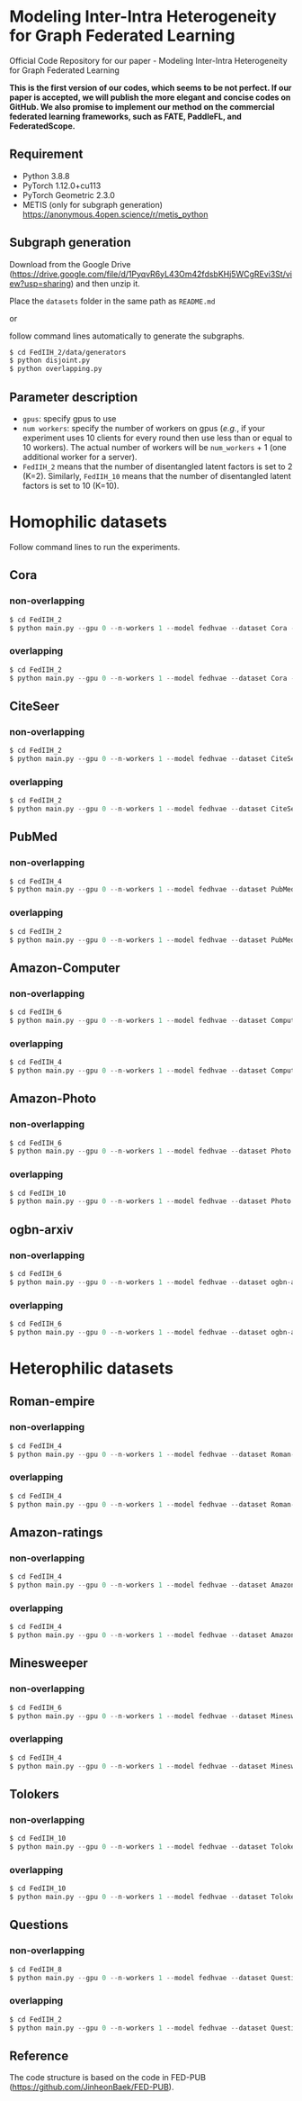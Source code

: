 # Modeling Inter-Intra Heterogeneity for Graph Federated Learning

Official Code Repository for our paper - Modeling Inter-Intra Heterogeneity for Graph Federated Learning

**This is the first version of our codes, which seems to be not perfect. If our paper is accepted, we will publish the more elegant and concise codes on GitHub. We also promise to implement our method on the commercial federated learning frameworks, such as FATE, PaddleFL, and FederatedScope.**

## Requirement
- Python 3.8.8
- PyTorch 1.12.0+cu113
- PyTorch Geometric 2.3.0
- METIS (only for subgraph generation) https://anonymous.4open.science/r/metis_python

## Subgraph generation
Download from the Google Drive (https://drive.google.com/file/d/1PyqvR6yL43Om42fdsbKHj5WCgREvi3St/view?usp=sharing) and then unzip it.

Place the `datasets` folder in the same path as `README.md`

or

follow command lines automatically to generate the subgraphs.
```sh
$ cd FedIIH_2/data/generators
$ python disjoint.py
$ python overlapping.py
```

## Parameter description


- `gpus`: specify gpus to use
- `num workers`: specify the number of workers on gpus (_e.g._, if your experiment uses 10 clients for every round then use less than or equal to 10 workers). The actual number of workers will be `num_workers` + 1 (one additional worker for a server).
- `FedIIH_2` means that the number of disentangled latent factors is set to 2 (K=2). Similarly, `FedIIH_10` means that the number of disentangled latent factors is set to 10 (K=10).

 

# Homophilic datasets
Follow command lines to run the experiments.
## Cora
### non-overlapping
```Python
$ cd FedIIH_2
$ python main.py --gpu 0 --n-workers 1 --model fedhvae --dataset Cora --mode disjoint --frac 1.0 --n-rnds 100 --n-eps 1 --n-clients 10 --seed 42
```
### overlapping
```Python
$ cd FedIIH_2
$ python main.py --gpu 0 --n-workers 1 --model fedhvae --dataset Cora --mode overlapping --frac 1.0 --n-rnds 100 --n-eps 1 --n-clients 10 --seed 42
```


## CiteSeer
### non-overlapping
```Python
$ cd FedIIH_2
$ python main.py --gpu 0 --n-workers 1 --model fedhvae --dataset CiteSeer --mode disjoint --frac 1.0 --n-rnds 100 --n-eps 1 --n-clients 10 --seed 42
```
### overlapping
```Python
$ cd FedIIH_2
$ python main.py --gpu 0 --n-workers 1 --model fedhvae --dataset CiteSeer --mode overlapping --frac 1.0 --n-rnds 100 --n-eps 1 --n-clients 10 --seed 42
```


## PubMed
### non-overlapping
```Python
$ cd FedIIH_4
$ python main.py --gpu 0 --n-workers 1 --model fedhvae --dataset PubMed --mode disjoint --frac 1.0 --n-rnds 100 --n-eps 1 --n-clients 10 --seed 42
```
### overlapping
```Python
$ cd FedIIH_2
$ python main.py --gpu 0 --n-workers 1 --model fedhvae --dataset PubMed --mode overlapping --frac 1.0 --n-rnds 100 --n-eps 1 --n-clients 10 --seed 42
```


## Amazon-Computer
### non-overlapping
```Python
$ cd FedIIH_6
$ python main.py --gpu 0 --n-workers 1 --model fedhvae --dataset Computers --mode disjoint --frac 1.0 --n-rnds 200 --n-eps 3 --n-clients 10 --seed 42
```
### overlapping
```Python
$ cd FedIIH_4
$ python main.py --gpu 0 --n-workers 1 --model fedhvae --dataset Computers --mode overlapping --frac 1.0 --n-rnds 200 --n-eps 3 --n-clients 10 --seed 42
```


## Amazon-Photo
### non-overlapping
```Python
$ cd FedIIH_6
$ python main.py --gpu 0 --n-workers 1 --model fedhvae --dataset Photo --mode disjoint --frac 1.0 --n-rnds 200 --n-eps 2 --n-clients 10 --seed 42
```
### overlapping
```Python
$ cd FedIIH_10
$ python main.py --gpu 0 --n-workers 1 --model fedhvae --dataset Photo --mode overlapping --frac 1.0 --n-rnds 200 --n-eps 2 --n-clients 10 --seed 42
```


## ogbn-arxiv
### non-overlapping
```Python
$ cd FedIIH_6
$ python main.py --gpu 0 --n-workers 1 --model fedhvae --dataset ogbn-arxiv --mode disjoint --frac 1.0 --n-rnds 200 --n-eps 2 --n-clients 10 --seed 42
```
### overlapping
```Python
$ cd FedIIH_6
$ python main.py --gpu 0 --n-workers 1 --model fedhvae --dataset ogbn-arxiv --mode overlapping --frac 1.0 --n-rnds 200 --n-eps 2 --n-clients 10 --seed 42
```


# Heterophilic datasets

## Roman-empire
### non-overlapping
```Python
$ cd FedIIH_4
$ python main.py --gpu 0 --n-workers 1 --model fedhvae --dataset Roman-empire --mode disjoint --frac 1.0 --n-rnds 100 --n-eps 1 --n-clients 10 --seed 42
```
### overlapping
```Python
$ cd FedIIH_4
$ python main.py --gpu 0 --n-workers 1 --model fedhvae --dataset Roman-empire --mode overlapping --frac 1.0 --n-rnds 100 --n-eps 1 --n-clients 10 --seed 42
```


## Amazon-ratings
### non-overlapping
```Python
$ cd FedIIH_4
$ python main.py --gpu 0 --n-workers 1 --model fedhvae --dataset Amazon-ratings --mode disjoint --frac 1.0 --n-rnds 100 --n-eps 1 --n-clients 10 --seed 42
```
### overlapping
```Python
$ cd FedIIH_4
$ python main.py --gpu 0 --n-workers 1 --model fedhvae --dataset Amazon-ratings --mode overlapping --frac 1.0 --n-rnds 100 --n-eps 1 --n-clients 10 --seed 42
```


## Minesweeper
### non-overlapping
```Python
$ cd FedIIH_6
$ python main.py --gpu 0 --n-workers 1 --model fedhvae --dataset Minesweeper --mode disjoint --frac 1.0 --n-rnds 100 --n-eps 1 --n-clients 10 --seed 42
```
### overlapping
```Python
$ cd FedIIH_4
$ python main.py --gpu 0 --n-workers 1 --model fedhvae --dataset Minesweeper --mode overlapping --frac 1.0 --n-rnds 100 --n-eps 1 --n-clients 10 --seed 42
```


## Tolokers
### non-overlapping
```Python
$ cd FedIIH_10
$ python main.py --gpu 0 --n-workers 1 --model fedhvae --dataset Tolokers --mode disjoint --frac 1.0 --n-rnds 100 --n-eps 1 --n-clients 10 --seed 42
```
### overlapping
```Python
$ cd FedIIH_10
$ python main.py --gpu 0 --n-workers 1 --model fedhvae --dataset Tolokers --mode overlapping --frac 1.0 --n-rnds 100 --n-eps 1 --n-clients 10 --seed 42
```


## Questions
### non-overlapping
```Python
$ cd FedIIH_8
$ python main.py --gpu 0 --n-workers 1 --model fedhvae --dataset Questions --mode disjoint --frac 1.0 --n-rnds 100 --n-eps 1 --n-clients 10 --seed 42
```
### overlapping
```Python
$ cd FedIIH_2
$ python main.py --gpu 0 --n-workers 1 --model fedhvae --dataset Questions --mode overlapping --frac 1.0 --n-rnds 100 --n-eps 1 --n-clients 10 --seed 42
```
## Reference
The code structure is based on the code in FED-PUB (https://github.com/JinheonBaek/FED-PUB).